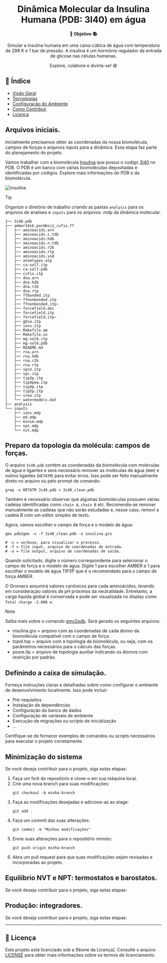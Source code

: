 <h1 align="center">Dinâmica Molecular da Insulina Humana (PDB: 3I40) em água</h1>

<div align="center">
  <strong>🚀 Objetivo 📚</strong>
</div>

<div align="center">
  <p>Simular a insulina humana em uma caixa cúbica de água com temperatura de 298 K e 1 bar de pressão. A insulina é um hormônio regulador da entrada de glicose nas células humanas.</p>
  <p>Explore, colabore e divirta-se! 😄</p>
</div>

## 📖 Índice

- [Visão Geral](#visão-geral)
- [Tecnologias](#tecnologias)
- [Configuração do Ambiente](#configuração-do-ambiente)
- [Como Contribuir](#como-contribuir)
- [Licença](#licença)

## Arquivos iniciais.

Inicialmente precisamos obter as coordenadas da nossa biomolécula, campos de forças e arquivos inputs para a dinâmica. Essa etapa faz parte do planejamento do projeto.

Vamos trabalhar com a biomolécula [Insulina](https://doi.org/10.1107/S1744309110000461) que possui o codigo [3I40](https://www.rcsb.org/structure/3I40) no PDB. O PDB é um banco com várias biomoléculas depositadas e identificadas por códigos. Explore mais informações do PDB e da biomolécula.

<img src="img/insulina.png" alt="insulina">

>[!TIP]
> Organize o diretório de trabalho criando as pastas `analysis` para os arquivos de analises e `inputs` para os arquivos .mdp da dinâmica molecular.
>

```
├── 3i40.pdb
├── amber14sb_parmbsc1_cufix.ff
│   ├── aminoacids.arn
│   ├── aminoacids.c.tdb
│   ├── aminoacids.hdb
│   ├── aminoacids.n.tdb
│   ├── aminoacids.r2b
│   ├── aminoacids.rtp
│   ├── aminoacids.vsd
│   ├── atomtypes.atp
│   ├── ca-sol7.itp
│   ├── ca-sol7.pdb
│   ├── cufix.itp
│   ├── dna.arn
│   ├── dna.hdb
│   ├── dna.r2b
│   ├── dna.rtp
│   ├── ffbonded.itp
│   ├── ffnonbonded.itp
│   ├── ffnonbonded.itp~
│   ├── forcefield.doc
│   ├── forcefield.itp
│   ├── forcefield.itp~
│   ├── gbsa.itp
│   ├── ions.itp
│   ├── Makefile.am
│   ├── Makefile.in
│   ├── mg-sol6.itp
│   ├── mg-sol6.pdb
│   ├── README.md
│   ├── rna.arn
│   ├── rna.hdb
│   ├── rna.r2b
│   ├── rna.rtp
│   ├── spce.itp
│   ├── spc.itp
│   ├── tip3p.itp
│   ├── tip4pew.itp
│   ├── tip4p.itp
│   ├── tip5p.itp
│   ├── urea.itp
│   └── watermodels.dat
├── analysis
└── inputs
    ├── ions.mdp
    ├── md.mdp
    ├── minim.mdp
    ├── npt.mdp
    └── nvt.mdp
```

## Preparo da topologia da molécula: campos de forças.

O arquivo `3i40.pdb` contém as coordenadas da biomolécula com moleculas de água e ligantes e será necessário remover as moléculas de água (`HOH`) e outros ligantes (`HETATM`) para evitar erros. Isso pode ser feito manualmente direto no arquivo ou pelo prompt de comando:

```
grep -v HETATM 3i40.pdb > 3i40_clean.pdb
```

Também é necessário observar que algumas biomoléculas possuem várias cadeias identificadas como `chain A`, `chain B` etc. Recomenda-se remover manualmente as cadeias que não serão estudadas e, nesse caso, removi a cadeia B com um editor simples de texto.

Agora, vamos escolher o campo de força e o modelo de água:

```
gmx pdb2gmx -v -f 3i40_clean.pdb -o insulina.gro

# -v = verbose, para visualizar o processo.
# -f = file input, arquivo de coordenadas de entrada.
# -o = file output, arquivo de coordenadas de saída.
```
Quando solicitado, digite o número correspondente para selecionar o campo de força e o modelo de água. Digite 1 para escolher AMBER e 1 para escolher o modelo de água TIP3P que é o recomendado para o campo de força AMBER.

O Gromacs assumirá valores canônicos para cada aminoácidos, levando em consideração valores de pH próximos da neutralidade. Entretanto, a carga líquida global é conservada e pode ser visualizada no display como `Total charge -2.000 e`.

>[!NOTE]
>Saiba mais sobre o comando [gmx2pdb](https://manual.gromacs.org/documentation/current/onlinehelp/gmx-pdb2gmx.html).
>Será gerado os seguintes arquivos:
> - insulina.gro = arquivo com as coordenadas de cada átomo da biomolécula compatível com o campo de força.
> - topol.top = arquivo com a topologia da biomolécula, ou seja, com os parâmetros necessários para o cálculo das forças.
> - posre.itp = arquivo de topologia auxiliar indicando os átomos com restrição por padrão.
>



## Definindo a caixa de simulação.

Forneça instruções claras e detalhadas sobre como configurar o ambiente de desenvolvimento localmente. Isso pode incluir:

- Pré-requisitos
- Instalação de dependências
- Configuração do banco de dados
- Configuração de variáveis de ambiente
- Execução de migrações ou scripts de inicialização
- ...

Certifique-se de fornecer exemplos de comandos ou scripts necessários para executar o projeto corretamente.

## Minimização do sistema

Se você deseja contribuir para o projeto, siga estas etapas:

1. Faça um fork do repositório e clone-o em sua máquina local.
2. Crie uma nova branch para suas modificações:
   ```
   git checkout -b minha-branch
   ```
3. Faça as modificações desejadas e adicione-as ao stage:
   ```
   git add .
   ```
4. Faça um commit das suas alterações:
   ```
   git commit -m "Minhas modificações"
   ```
5. Envie suas alterações para o repositório remoto:
   ```
   git push origin minha-branch
   ```
6. Abra um pull request para que suas modificações sejam revisadas e incorporadas ao projeto.

## Equilíbrio NVT e NPT: termostatos e barostatos.

Se você deseja contribuir para o projeto, siga estas etapas:

## Produção: integradores.

Se você deseja contribuir para o projeto, siga estas etapas:

---

## 📄 Licença

Este projeto está licenciado sob a [Nome da Licença]. Consulte o arquivo [LICENSE](LICENSE) para obter mais informações sobre os termos de licenciamento.
